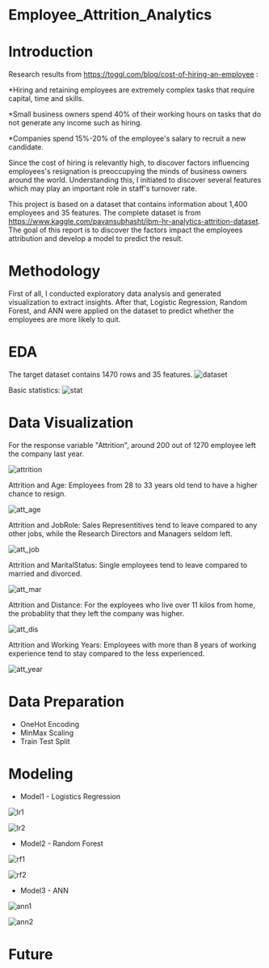 # Employee_Attrition_Analytics

# Introduction
Research results from https://toggl.com/blog/cost-of-hiring-an-employee :

*Hiring and retaining employees are extremely complex tasks that require capital, time and skills.

*Small business owners spend 40% of their working hours on tasks that do not generate any income such as hiring.

*Companies spend 15%-20% of the employee's salary to recruit a new candidate.

Since the cost of hiring is relevantly high, to discover factors influencing employees's resignation is preoccupying the minds of business owners around the world. Understanding this, I initiated to discover several features which may play an important role in staff's turnover rate.

This project is based on a dataset that contains information about 1,400 employees and 35 features. The complete dataset is from https://www.kaggle.com/pavansubhasht/ibm-hr-analytics-attrition-dataset. The goal of this report is to discover the factors impact the employees attribution and develop a model to predict the result.

# Methodology
First of all, I conducted exploratory data analysis and generated visualization to extract insights. After that, Logistic Regression, Random Forest, and ANN were applied on the dataset to predict whether the employees are more likely to quit.

# EDA
The target dataset contains 1470 rows and 35 features.
![dataset](https://user-images.githubusercontent.com/64850893/107973740-9835e580-6f83-11eb-8747-999eb9f7f5e9.jpg)

Basic statistics:
![stat](https://user-images.githubusercontent.com/64850893/107973793-ac79e280-6f83-11eb-99a8-74b21a6de72a.jpg)

# Data Visualization

For the response variable "Attrition", around 200 out of 1270 employee left the company last year.

![attrition](https://user-images.githubusercontent.com/64850893/107977484-2f516c00-6f89-11eb-820a-727a27bac865.jpg)

Attrition and Age: Employees from 28 to 33 years old tend to have a higher chance to resign.

![att_age](https://user-images.githubusercontent.com/64850893/107977767-abe44a80-6f89-11eb-84ec-68bad187dd55.jpg)

Attrition and JobRole: Sales Representitives tend to leave compared to any other jobs, while the Research Directors and Managers seldom left.

![att_job](https://user-images.githubusercontent.com/64850893/107978159-552b4080-6f8a-11eb-9c83-0ac09882699f.jpg)

Attrition and MaritalStatus: Single employees tend to leave compared to married and divorced.

![att_mar](https://user-images.githubusercontent.com/64850893/107978508-e00c3b00-6f8a-11eb-8ea8-090f8f461351.jpg)

Attrition and Distance: For the exployees who live over 11 kilos from home, the probablity that they left the company was higher.

![att_dis](https://user-images.githubusercontent.com/64850893/107978686-38dbd380-6f8b-11eb-9311-5e46747af222.jpg)

Attrition and Working Years: Employees with more than 8 years of working experience tend to stay compared to the less experienced.

![att_year](https://user-images.githubusercontent.com/64850893/107979323-6412f280-6f8c-11eb-819d-e9e520ea5788.jpg)

# Data Preparation

* OneHot Encoding
* MinMax Scaling
* Train Test Split

# Modeling

* Model1 - Logistics Regression

![lr1](https://user-images.githubusercontent.com/64850893/107980441-46df2380-6f8e-11eb-8b98-f06cb0a91f9e.jpg)

![lr2](https://user-images.githubusercontent.com/64850893/107980521-6bd39680-6f8e-11eb-92fd-8482cb9c5c7a.jpg)

* Model2 - Random Forest

![rf1](https://user-images.githubusercontent.com/64850893/107980590-8e65af80-6f8e-11eb-9633-84ef2e513a95.jpg)

![rf2](https://user-images.githubusercontent.com/64850893/107980669-a9d0ba80-6f8e-11eb-82a6-32bb0ec69f0e.jpg)

* Model3 - ANN

![ann1](https://user-images.githubusercontent.com/64850893/107980725-c10fa800-6f8e-11eb-90f3-da1cbf701ae9.jpg)

![ann2](https://user-images.githubusercontent.com/64850893/107980772-d684d200-6f8e-11eb-8f15-525aa8852f3e.jpg)

# Future


